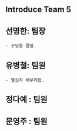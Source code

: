 ## Introduce Team 5 

## 선명한: 팀장
    - 코딩을 잘함.
  
## 유병철: 팀원
    - 열심히 배우려함.

## 정다예 : 팀원

## 문영주 : 팀원
